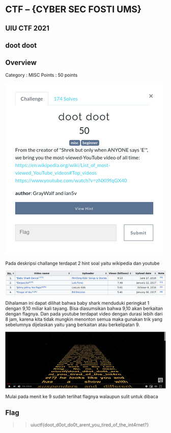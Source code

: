 # CTF – {CYBER SEC FOSTI UMS}

## UIU CTF 2021

## doot doot

## Overview
Category : MISC
Points : 50 points


![home page](./1.png)

Pada deskripsi challange terdapat 2 hint soal yaitu wikipedia dan youtube

![home page](./2.png)

Dihalaman ini dapat dilihat bahwa baby shark menduduki peringkat 1 dengan 9,10 miliar kali tayang. Bisa diasumsikan bahwa 9,10 akan berkaitan dengan flagnya.
Dan pada youtube terdapat video dengan durasi lebih dari 8 jam, karena kita tidak mungkin menonton semua maka gunakan trik yang sebelumnya dijelaskan yaitu yang berkaitan atau berkelipatan 9.

![home page](./3.png)

Mulai pada menit ke 9 sudah terlihat flagnya walaupun sulit untuk dibaca

## Flag
>> uiuctf{doot_d0ot_do0t_arent_you_tired_of_the_int4rnet?}
